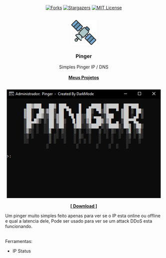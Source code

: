 <!----- FORKS - STARTS ----->

<div align="center">
  
[![Forks][forks-shield]][forks-url]
[![Stargazers][stars-shield]][stars-url]
[![MIT License][license-shield]][license-url]

</div>



<!----- LOGO INICIAL ----->

<br />
<div align="center">
  <a href="https://github.com/0DarkMode0/Pinger">
    <img src="imagens/logo.png" alt="Logo" width="80" height="80">
  </a>

  <h3 align="center">Pinger</h3>

  <p align="center">
    Simples Pinger IP / DNS
    <br />
    <br />
    <a href="https://github.com/0DarkMode0?tab=repositories"><strong>Meus Projetos</strong></a>
  </p>
</div>



<!----- INICIO PROJETO ----->

##
<div align="center">

![Product Name Screen Shot][product-screenshot]

<a href="https://github.com/0DarkMode0/Pinger/releases/download/Pinger/Pinger.bat"><strong>[ Download ]</strong></a>

</div>

Um pinger muito simples feito apenas para ver se o IP esta online ou offline e qual a latencia dele, Pode ser usado para ver se um attack DDoS esta funcionando.

</br>
Ferramentas:

* IP Status



<!-- MARKDOWN LINKS & IMAGES -->
<!-- https://www.markdownguide.org/basic-syntax/#reference-style-links -->
[forks-shield]: https://img.shields.io/github/forks/0DarkMode0/Pinger.svg?style=for-the-badge
[forks-url]: https://github.com/0DarkMode0/Pinger/network/members
[stars-shield]: https://img.shields.io/github/stars/0DarkMode0/Pinger.svg?style=for-the-badge
[stars-url]: https://github.com/0DarkMode0/Pinger/stargazers
[license-shield]: https://img.shields.io/github/license/0DarkMode0/Pinger.svg?style=for-the-badge
[license-url]: https://github.com/0DarkMode0/Pinger/blob/master/LICENSE.txt
[product-screenshot]: imagens/projeto.png

